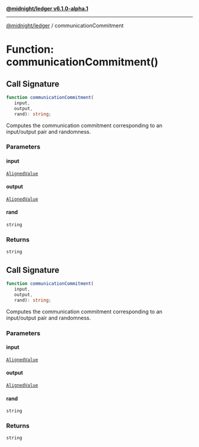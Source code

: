 [**@midnight/ledger v6.1.0-alpha.1**](../README.md)

***

[@midnight/ledger](../globals.md) / communicationCommitment

# Function: communicationCommitment()

## Call Signature

```ts
function communicationCommitment(
   input, 
   output, 
   rand): string;
```

Computes the communication commitment corresponding to an input/output pair and randomness.

### Parameters

#### input

[`AlignedValue`](../type-aliases/AlignedValue.md)

#### output

[`AlignedValue`](../type-aliases/AlignedValue.md)

#### rand

`string`

### Returns

`string`

## Call Signature

```ts
function communicationCommitment(
   input, 
   output, 
   rand): string;
```

Computes the communication commitment corresponding to an input/output pair and randomness.

### Parameters

#### input

[`AlignedValue`](../type-aliases/AlignedValue.md)

#### output

[`AlignedValue`](../type-aliases/AlignedValue.md)

#### rand

`string`

### Returns

`string`
